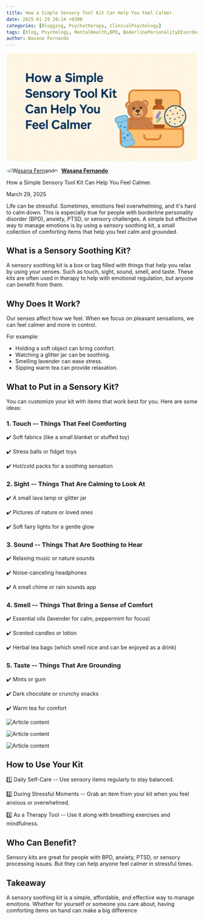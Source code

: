 ```yaml
---
title: How a Simple Sensory Tool Kit Can Help You Feel Calmer.
date: 2025-01-29 20:14 +0300
categories: [Blogging, Psychotherapy, ClinicalPsychology]
tags: [blog, Psychology, MentalHealth,BPD, BoderlinePersonalityDIsorder,Anxiety,Depression,MoodDisorders,SensoryTools,FiveSensory,Relaxation]
author: Wasana Fernando
---
```


![Desktop View](assets/1743224518433.png)

<div style="display: flex; align-items: center;">
  <a href="https://www.linkedin.com/in/wasana-fernando-37870295/" target="_blank">
    <img src="https://media.licdn.com/dms/image/v2/D4D03AQGqmZMF-iRUqA/profile-displayphoto-shrink_200_200/B4DZZtGoXmGcAY-/0/1745587183368?e=1755734400&v=beta&t=vnDv5XHSj2TDWWcWCZklt1uhS4tbSnotW3C0_AVa1y0" alt="Wasana Fernando" width="50" height="50" style="border-radius: 50%; margin-right: 10px;">
  </a>
  <a href="https://www.linkedin.com/in/wasana-fernando-37870295/" target="_blank" style="font-weight: bold;">Wasana Fernando</a>
</div>


How a Simple Sensory Tool Kit Can Help You Feel Calmer.


March 29, 2025

Life can be stressful. Sometimes, emotions feel overwhelming, and it's hard to calm down. This is especially true for people with  borderline personality disorder (BPD), anxiety, PTSD, or sensory challenges. A simple but effective way to manage emotions is by using a  sensory soothing kit, a small collection of comforting items that help you feel calm and grounded.

What is a Sensory Soothing Kit?
-------------------------------

A sensory soothing kit is a  box or bag filled with things that help you relax  by using your senses. Such as touch, sight, sound, smell, and taste. These kits are often used in therapy to help with emotional regulation, but anyone can benefit from them.

Why Does It Work?
-----------------

Our senses affect how we feel. When we focus on  pleasant  sensations, we can feel calmer and more in control.

For example:

-   Holding a  soft object  can bring comfort.
-   Watching a  glitter jar  can be soothing.
-   Smelling  lavender  can ease stress.
-   Sipping  warm tea  can provide relaxation.

What to Put in a Sensory Kit?
-----------------------------

You can customize your kit with items that work best for you. Here are some ideas:

### 1\. Touch -- Things That Feel Comforting

✔️ Soft fabrics (like a small blanket or stuffed toy)

✔️ Stress balls or fidget toys

✔️ Hot/cold packs for a soothing sensation

### 2\. Sight -- Things That Are Calming to Look At

✔️ A small lava lamp or glitter jar

✔️ Pictures of nature or loved ones

✔️ Soft fairy lights for a gentle glow

### 3\. Sound -- Things That Are Soothing to Hear

✔️ Relaxing music or nature sounds

✔️ Noise-canceling headphones

✔️ A small chime or rain sounds app

### 4\. Smell -- Things That Bring a Sense of Comfort

✔️ Essential oils (lavender for calm, peppermint for focus)

✔️ Scented candles or lotion

✔️ Herbal tea bags (which smell nice and can be enjoyed as a drink)

### 5\. Taste -- Things That Are Grounding

✔️ Mints or gum

✔️ Dark chocolate or crunchy snacks

✔️ Warm tea for comfort

![Article content](https://media.licdn.com/dms/image/v2/D5612AQGUYsWkmVy0kw/article-inline_image-shrink_1500_2232/B56ZXgQ1jdGcAU-/0/1743224265777?e=1750896000&v=beta&t=LZTA1f0rZifetEDroqVvepK2qttzdLlEhfXLa5hEDlk)

![Article content](https://media.licdn.com/dms/image/v2/D5612AQHKx6W0EksnzA/article-inline_image-shrink_1000_1488/B56ZXgQxWPGcAo-/0/1743224249610?e=1750896000&v=beta&t=RQsQs-y4H7oecH5jz52a8Q7hN4HP8-b29qZqTwgjAnU)

![Article content](https://media.licdn.com/dms/image/v2/D5612AQFFxZhTo-pzaQ/article-inline_image-shrink_1000_1488/B56ZXgQtFoHQAQ-/0/1743224232022?e=1750896000&v=beta&t=am8DkEuVhL0IqonCGW2Ii5OjsuTJazHYO-ul95ZiNAU)

How to Use Your Kit
-------------------

1️⃣  Daily Self-Care  -- Use sensory items regularly to stay balanced.

2️⃣  During Stressful Moments  -- Grab an item from your kit when you feel anxious or overwhelmed.

3️⃣  As a Therapy Tool  -- Use it along with breathing exercises and mindfulness.

Who Can Benefit?
----------------

Sensory kits are great for people with  BPD, anxiety, PTSD, or sensory processing issues. But they can help anyone feel calmer in stressful times.

Takeaway
--------

A sensory soothing kit is  a simple, affordable, and effective way to manage emotions. Whether for yourself or someone you care about, having comforting items on hand can make a big difference